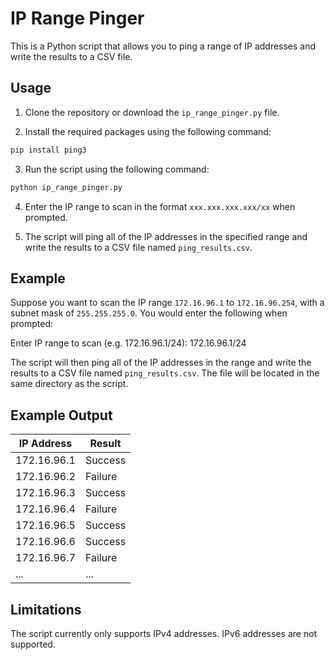 # IP Range Pinger

This is a Python script that allows you to ping a range of IP addresses and write the results to a CSV file.

## Usage

1. Clone the repository or download the `ip_range_pinger.py` file.

2. Install the required packages using the following command:

```bash
pip install ping3
```

3. Run the script using the following command:

```bash
python ip_range_pinger.py
```

4. Enter the IP range to scan in the format `xxx.xxx.xxx.xxx/xx` when prompted.

5. The script will ping all of the IP addresses in the specified range and write the results to a CSV file named `ping_results.csv`.

## Example

Suppose you want to scan the IP range `172.16.96.1` to `172.16.96.254`, with a subnet mask of `255.255.255.0`. You would enter the following when prompted:

Enter IP range to scan (e.g. 172.16.96.1/24): 172.16.96.1/24

The script will then ping all of the IP addresses in the range and write the results to a CSV file named `ping_results.csv`. The file will be located in the same directory as the script.

## Example Output

| IP Address   | Result   |
|--------------|----------|
| 172.16.96.1   | Success  |
| 172.16.96.2   | Failure  |
| 172.16.96.3   | Success  |
| 172.16.96.4   | Failure  |
| 172.16.96.5   | Success  |
| 172.16.96.6   | Success  |
| 172.16.96.7   | Failure  |
| ...          | ...      |

## Limitations

The script currently only supports IPv4 addresses. IPv6 addresses are not supported.



